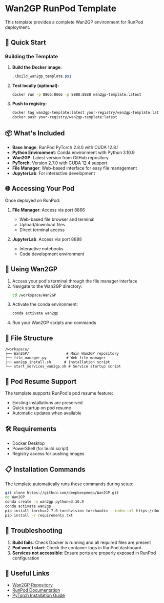 # Wan2GP RunPod Template

This template provides a complete Wan2GP environment for RunPod deployment.

## 🚀 Quick Start

### Building the Template

1. **Build the Docker image:**
   ```powershell
   .\build_wan2gp_template.ps1
   ```

2. **Test locally (optional):**
   ```bash
   docker run -p 8866:8866 -p 8888:8888 wan2gp-template:latest
   ```

3. **Push to registry:**
   ```bash
   docker tag wan2gp-template:latest your-registry/wan2gp-template:latest
   docker push your-registry/wan2gp-template:latest
   ```

## 📦 What's Included

- **Base Image**: RunPod PyTorch 2.8.0 with CUDA 12.8.1
- **Python Environment**: Conda environment with Python 3.10.9
- **Wan2GP**: Latest version from GitHub repository
- **PyTorch**: Version 2.7.0 with CUDA 12.4 support
- **File Manager**: Web-based interface for easy file management
- **JupyterLab**: For interactive development

## 🌐 Accessing Your Pod

Once deployed on RunPod:

1. **File Manager**: Access via port 8866
   - Web-based file browser and terminal
   - Upload/download files
   - Direct terminal access

2. **JupyterLab**: Access via port 8888
   - Interactive notebooks
   - Code development environment

## 🔧 Using Wan2GP

1. Access your pod's terminal through the file manager interface
2. Navigate to the Wan2GP directory:
   ```bash
   cd /workspace/Wan2GP
   ```
3. Activate the conda environment:
   ```bash
   conda activate wan2gp
   ```
4. Run your Wan2GP scripts and commands

## 📁 File Structure

```
/workspace/
├── Wan2GP/                 # Main Wan2GP repository
├── file_manager.py         # Web file manager
├── wan2gp_install.sh      # Installation script
└── start_services_wan2gp.sh # Service startup script
```

## 🔄 Pod Resume Support

The template supports RunPod's pod resume feature:
- Existing installations are preserved
- Quick startup on pod resume
- Automatic updates when available

## 🛠 Requirements

- Docker Desktop
- PowerShell (for build script)
- Registry access for pushing images

## 📋 Installation Commands

The template automatically runs these commands during setup:

```bash
git clone https://github.com/deepbeepmeep/Wan2GP.git
cd Wan2GP
conda create -n wan2gp python=3.10.9
conda activate wan2gp
pip install torch==2.7.0 torchvision torchaudio --index-url https://download.pytorch.org/whl/test/cu124
pip install -r requirements.txt
```

## 🐛 Troubleshooting

1. **Build fails**: Check Docker is running and all required files are present
2. **Pod won't start**: Check the container logs in RunPod dashboard
3. **Services not accessible**: Ensure ports are properly exposed in RunPod configuration

## 🔗 Useful Links

- [Wan2GP Repository](https://github.com/deepbeepmeep/Wan2GP)
- [RunPod Documentation](https://docs.runpod.io/)
- [PyTorch Installation Guide](https://pytorch.org/get-started/locally/)
